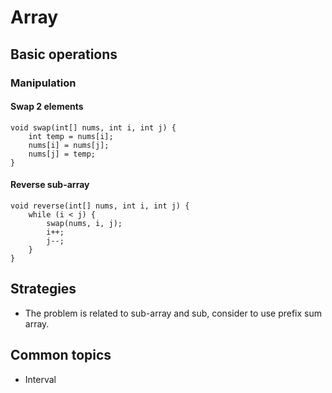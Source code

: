 # Array

## Basic operations
### Manipulation
#### Swap 2 elements
```
void swap(int[] nums, int i, int j) {
    int temp = nums[i];
    nums[i] = nums[j];
    nums[j] = temp;
}
```
#### Reverse sub-array
```
void reverse(int[] nums, int i, int j) {
    while (i < j) {
        swap(nums, i, j);
        i++;
        j--;
    }
}
```

## Strategies
- The problem is related to sub-array and sub, consider to use prefix sum array.

## Common topics
- Interval
